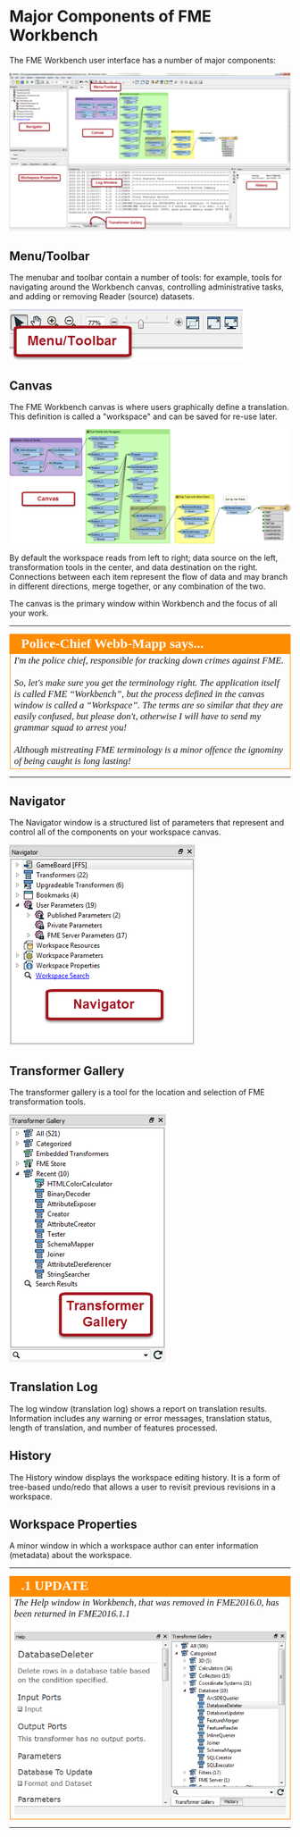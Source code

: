 # Major Components of FME Workbench #

The FME Workbench user interface has a number of major components:

![](./Images/Img1.07.WorkbenchInterface.png)

## Menu/Toolbar ##
The menubar and toolbar contain a number of tools: for example, tools for navigating around the Workbench canvas, controlling administrative tasks, and adding or removing Reader (source) datasets.

![](./Images/Img1.08.WorkbenchInterfaceMenuToolbar.png)

## Canvas ##
The FME Workbench canvas is where users graphically define a translation. This definition is called a "workspace" and can be saved for re-use later.

![](./Images/Img1.10.Canvas.png)

By default the workspace reads from left to right; data source on the left, transformation tools in the center, and data destination on the right. Connections between each item represent the flow of data and may branch in different directions, merge together, or any combination of the two.

The canvas is the primary window within Workbench and the focus of all your work.


---

<!--Person X Says Section-->

<table style="border-spacing: 0px">
<tr>
<td style="vertical-align:middle;background-color:darkorange;border: 2px solid darkorange">
<i class="fa fa-quote-left fa-lg fa-pull-left fa-fw" style="color:white;padding-right: 12px;vertical-align:text-top"></i>
<span style="color:white;font-size:x-large;font-weight: bold;font-family:serif">Police-Chief Webb-Mapp says...</span>
</td>
</tr>

<tr>
<td style="border: 1px solid darkorange">
<span style="font-family:serif; font-style:italic; font-size:larger">
I'm the police chief, responsible for tracking down crimes against FME. 
<br><br>So, let's make sure you get the terminology right. The application itself is called FME “Workbench”, but the process defined in the canvas window is called a “Workspace”. The terms are so similar that they are easily confused, but please don't, otherwise I will have to send my grammar squad to arrest you! 
<br><br>Although mistreating FME terminology is a minor offence the ignominy of being caught is long lasting!

</span>
</td>
</tr>
</table>

---

## Navigator ##
The Navigator window is a structured list of parameters that represent and control all of the components on your workspace canvas.

![](./Images/Img1.09.WorkbenchInterfaceNavigator.png)

## Transformer Gallery ##
The transformer gallery is a tool for the location and selection of FME transformation tools.

![](./Images/Img1.09b.WorkbenchInterfaceGallery.png)


## Translation Log ##
The log window (translation log) shows a report on translation results. Information includes any warning or error messages, translation status, length of translation, and number of features processed.

## History ##
The History window displays the workspace editing history. It is a form of tree-based undo/redo that allows a user to revisit previous revisions in a workspace.

## Workspace Properties ##
A minor window in which a workspace author can enter information (metadata) about the workspace.

---

<!--Updated Section--> 

<table style="border-spacing: 0px">
<tr>
<td style="vertical-align:middle;background-color:darkorange;border: 2px solid darkorange">
<i class="fa fa-bolt fa-lg fa-pull-left fa-fw" style="color:white;padding-right: 12px;vertical-align:text-top"></i>
<span style="color:white;font-size:x-large;font-weight: bold;font-family:serif">.1 UPDATE</span>
</td>
</tr>

<tr>
<td style="border: 1px solid darkorange">
<span style="font-family:serif; font-style:italic; font-size:larger">
The Help window in Workbench, that was removed in FME2016.0, has been returned in FME2016.1.1
<br><br><img src="./Images/Img1.72.2016.Dot1.HelpWindow.png">
</span>
</td>
</tr>
</table>

---